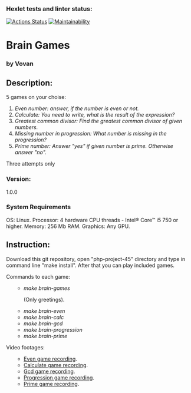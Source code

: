 ### Hexlet tests and linter status:
[![Actions Status](https://github.com/vladimr-xz/php-project-45/actions/workflows/hexlet-check.yml/badge.svg)](https://github.com/vladimr-xz/php-project-45/actions)
[![Maintainability](https://api.codeclimate.com/v1/badges/202d3101c6c9f93522f9/maintainability)](https://codeclimate.com/github/vladimr-xz/php-project-45/maintainability)

<h1>Brain Games</h1>
<h3>by Vovan</h3>

<h2>Description:</h2>

<p>5 games on your choise:</p>
<ol>
<li><em>Even number: answer, if the number is even or not.</em></li>
<li><em>Calculate: You need to write, what is the result of the expression?</em></li>
<li><em>Greatest common divisor: Find the greatest common divisor of given numbers.</em></li>
<li><em>Missing number in progression: What number is missing in the progression?</em></li>
<li><em>Prime number: Answer "yes" if given number is prime. Otherwise answer "no".</em></li>
</ol>
<p>Three attempts only</p>
<h3>Version:</h3>
<p>1.0.0</p>


<h3>System Requirements</h3>
<p>OS: Linux. Processor: 4 hardware CPU threads - Intel® Core™ i5 750 or higher. Memory: 256 Mb RAM. Graphics: Any GPU. </p>


<h2>Instruction:</h2>
<p>Download this git repository, open "php-project-45" directory and type in command line "make install". After that you can play included games.</p>

<p>Commands to each game:</p>
<ol>
<ul><li><em>make brain-games</em></li> <p>(Only greetings).</p>
<li><em>make brain-even</em></li>
<li><em>make brain-calc</em></li>
<li><em>make brain-gcd</em></li>
<li><em>make brain-progression</em></li>
<li><em>make brain-prime</em></li><ul>
</ol>


<p>Video footages:</p>
<ol> 
<ul><li><a href="https://asciinema.org/a/ZouwUVNYbJeL8zEu4r2UsdMH8">Even game recording</a>.</li>

<li><a href="https://asciinema.org/a/6nPNIhLQn5A90mlBUv3sRlEjc">Calculate game recording</a>.</li>

<li><a href="https://asciinema.org/a/G22BJf9UqWAOoi7tWUmEohUxV">Gcd game recording</a>.</li>

<li><a href="https://asciinema.org/a/GdoWnbhyEeoM2uOuflxkFtRXi">Progression game recording</a>.</li>

<li><a href="https://asciinema.org/a/W0jIMRfxlXYk1SVGpismh1vwK">Prime game recording</a>.</li></ul>
</ol>
 
